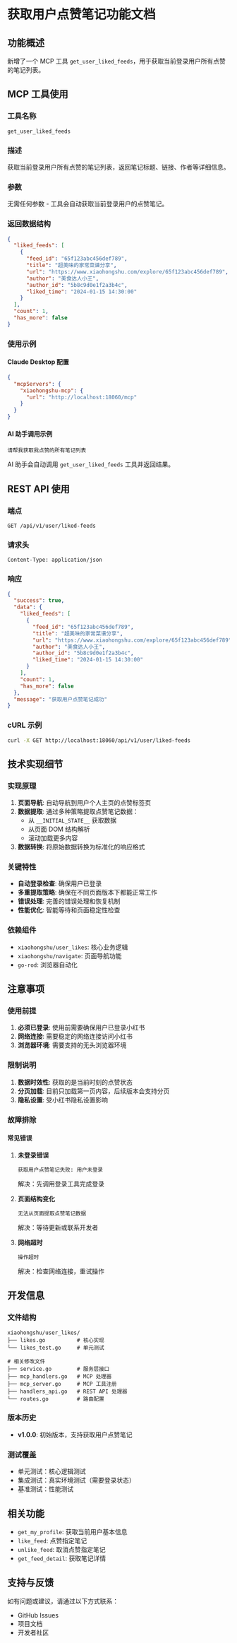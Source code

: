 # 获取用户点赞笔记功能文档

## 功能概述

新增了一个 MCP 工具 `get_user_liked_feeds`，用于获取当前登录用户所有点赞的笔记列表。

## MCP 工具使用

### 工具名称
`get_user_liked_feeds`

### 描述
获取当前登录用户所有点赞的笔记列表，返回笔记标题、链接、作者等详细信息。

### 参数
无需任何参数 - 工具会自动获取当前登录用户的点赞笔记。

### 返回数据结构
```json
{
  "liked_feeds": [
    {
      "feed_id": "65f123abc456def789",
      "title": "超美味的家常菜谱分享",
      "url": "https://www.xiaohongshu.com/explore/65f123abc456def789",
      "author": "美食达人小王",
      "author_id": "5b8c9d0e1f2a3b4c",
      "liked_time": "2024-01-15 14:30:00"
    }
  ],
  "count": 1,
  "has_more": false
}
```

### 使用示例

#### Claude Desktop 配置
```json
{
  "mcpServers": {
    "xiaohongshu-mcp": {
      "url": "http://localhost:18060/mcp"
    }
  }
}
```

#### AI 助手调用示例
```
请帮我获取我点赞的所有笔记列表
```

AI 助手会自动调用 `get_user_liked_feeds` 工具并返回结果。

## REST API 使用

### 端点
`GET /api/v1/user/liked-feeds`

### 请求头
```
Content-Type: application/json
```

### 响应
```json
{
  "success": true,
  "data": {
    "liked_feeds": [
      {
        "feed_id": "65f123abc456def789",
        "title": "超美味的家常菜谱分享",
        "url": "https://www.xiaohongshu.com/explore/65f123abc456def789",
        "author": "美食达人小王",
        "author_id": "5b8c9d0e1f2a3b4c",
        "liked_time": "2024-01-15 14:30:00"
      }
    ],
    "count": 1,
    "has_more": false
  },
  "message": "获取用户点赞笔记成功"
}
```

### cURL 示例
```bash
curl -X GET http://localhost:18060/api/v1/user/liked-feeds
```

## 技术实现细节

### 实现原理
1. **页面导航**: 自动导航到用户个人主页的点赞标签页
2. **数据提取**: 通过多种策略提取点赞笔记数据：
   - 从 `__INITIAL_STATE__` 获取数据
   - 从页面 DOM 结构解析
   - 滚动加载更多内容
3. **数据转换**: 将原始数据转换为标准化的响应格式

### 关键特性
- **自动登录检查**: 确保用户已登录
- **多重提取策略**: 确保在不同页面版本下都能正常工作
- **错误处理**: 完善的错误处理和恢复机制
- **性能优化**: 智能等待和页面稳定性检查

### 依赖组件
- `xiaohongshu/user_likes`: 核心业务逻辑
- `xiaohongshu/navigate`: 页面导航功能
- `go-rod`: 浏览器自动化

## 注意事项

### 使用前提
1. **必须已登录**: 使用前需要确保用户已登录小红书
2. **网络连接**: 需要稳定的网络连接访问小红书
3. **浏览器环境**: 需要支持的无头浏览器环境

### 限制说明
1. **数据时效性**: 获取的是当前时刻的点赞状态
2. **分页加载**: 目前只加载第一页内容，后续版本会支持分页
3. **隐私设置**: 受小红书隐私设置影响

### 故障排除

#### 常见错误
1. **未登录错误**
   ```
   获取用户点赞笔记失败: 用户未登录
   ```
   解决：先调用登录工具完成登录

2. **页面结构变化**
   ```
   无法从页面提取点赞笔记数据
   ```
   解决：等待更新或联系开发者

3. **网络超时**
   ```
   操作超时
   ```
   解决：检查网络连接，重试操作

## 开发信息

### 文件结构
```
xiaohongshu/user_likes/
├── likes.go          # 核心实现
└── likes_test.go     # 单元测试

# 相关修改文件
├── service.go        # 服务层接口
├── mcp_handlers.go   # MCP 处理器
├── mcp_server.go     # MCP 工具注册
├── handlers_api.go   # REST API 处理器
└── routes.go         # 路由配置
```

### 版本历史
- **v1.0.0**: 初始版本，支持获取用户点赞笔记

### 测试覆盖
- 单元测试：核心逻辑测试
- 集成测试：真实环境测试（需要登录状态）
- 基准测试：性能测试

## 相关功能

- `get_my_profile`: 获取当前用户基本信息
- `like_feed`: 点赞指定笔记
- `unlike_feed`: 取消点赞指定笔记
- `get_feed_detail`: 获取笔记详情

## 支持与反馈

如有问题或建议，请通过以下方式联系：
- GitHub Issues
- 项目文档
- 开发者社区